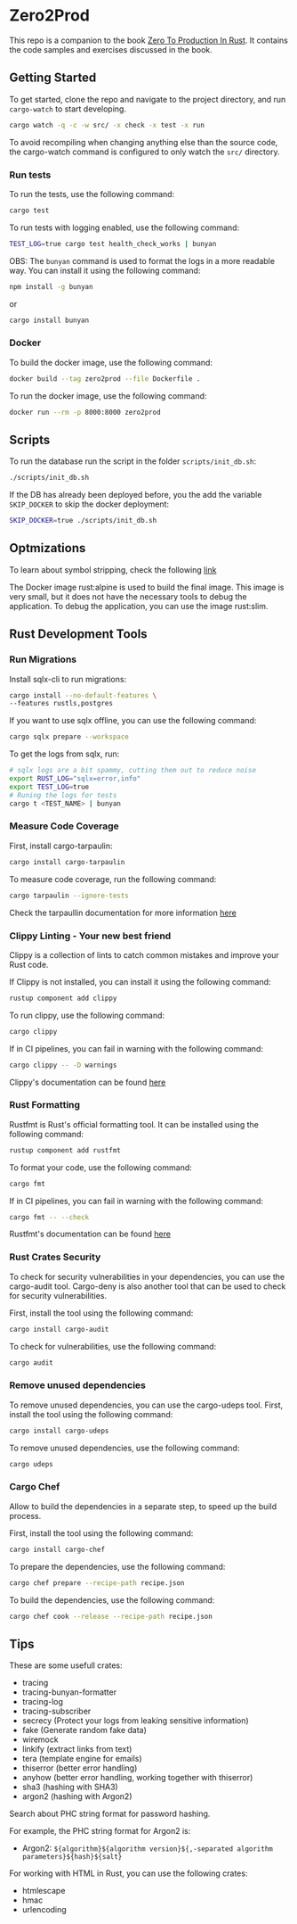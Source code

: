 # Zero2Prod

This repo is a companion to the book [Zero To Production In Rust](https://www.zero2prod.com/). It contains the code samples and exercises discussed in the book.

## Getting Started

To get started, clone the repo and navigate to the project directory, and run `cargo-watch` to start developing.

```bash
cargo watch -q -c -w src/ -x check -x test -x run
```

To avoid recompiling when changing anything else than the source code, the cargo-watch command is configured to only watch the `src/` directory.

### Run tests

To run the tests, use the following command:

```bash
cargo test
```

To run tests with logging enabled, use the following command:

```bash
TEST_LOG=true cargo test health_check_works | bunyan
```

OBS: The `bunyan` command is used to format the logs in a more readable way. You can install it using the following command:

```bash
npm install -g bunyan
```

or

```bash
cargo install bunyan
```

### Docker

To build the docker image, use the following command:

```bash
docker build --tag zero2prod --file Dockerfile .
```

To run the docker image, use the following command:

```bash
docker run --rm -p 8000:8000 zero2prod
```

## Scripts

To run the database run the script in the folder `scripts/init_db.sh`:

```bash
./scripts/init_db.sh
```

If the DB has already been deployed before, you the add the variable `SKIP_DOCKER` to skip the docker deployment:

```bash
SKIP_DOCKER=true ./scripts/init_db.sh
```

## Optmizations

To learn about symbol stripping, check the following [link](https://github.com/johnthagen/min-sized-rust#strip-symbols-from-binary)

The Docker image rust:alpine is used to build the final image. This image is very small, but it does not have the necessary tools to debug the application. To debug the application, you can use the image rust:slim.

## Rust Development Tools

### Run Migrations

Install sqlx-cli to run migrations:

```bash
cargo install --no-default-features \
--features rustls,postgres
```

If you want to use sqlx offline, you can use the following command:

```bash
cargo sqlx prepare --workspace
```

To get the logs from sqlx, run:

```bash
# sqlx logs are a bit spammy, cutting them out to reduce noise
export RUST_LOG="sqlx=error,info"
export TEST_LOG=true
# Runing the logs for tests
cargo t <TEST_NAME> | bunyan
```

### Measure Code Coverage

First, install cargo-tarpaulin:

```bash
cargo install cargo-tarpaulin
```

To measure code coverage, run the following command:

```bash
cargo tarpaulin --ignore-tests
```

Check the tarpaullin documentation for more information [here](https://github.com/xd009642/tarpaulin)

### Clippy Linting - Your new best friend

Clippy is a collection of lints to catch common mistakes and improve your Rust code.

If Clippy is not installed, you can install it using the following command:

```bash
rustup component add clippy
```

To run clippy, use the following command:

```bash
cargo clippy
```

If in CI pipelines, you can fail in warning with the following command:

```bash
cargo clippy -- -D warnings
```

Clippy's documentation can be found [here](https://github.com/rust-lang/rust-clippy)

### Rust Formatting

Rustfmt is Rust's official formatting tool. It can be installed using the following command:

```bash
rustup component add rustfmt
```

To format your code, use the following command:

```bash
cargo fmt
```

If in CI pipelines, you can fail in warning with the following command:

```bash
cargo fmt -- --check
```

Rustfmt's documentation can be found [here](https://github.com/rust-lang/rustfmt)

### Rust Crates Security

To check for security vulnerabilities in your dependencies, you can use the cargo-audit tool. Cargo-deny is also another tool that can be used to check for security vulnerabilities.

First, install the tool using the following command:

```bash
cargo install cargo-audit
```

To check for vulnerabilities, use the following command:

```bash
cargo audit
```

### Remove unused dependencies

To remove unused dependencies, you can use the cargo-udeps tool. First, install the tool using the following command:

```bash
cargo install cargo-udeps
```

To remove unused dependencies, use the following command:

```bash
cargo udeps
```

### Cargo Chef

Allow to build the dependencies in a separate step, to speed up the build process.

First, install the tool using the following command:

```bash
cargo install cargo-chef
```

To prepare the dependencies, use the following command:

```bash
cargo chef prepare --recipe-path recipe.json
```

To build the dependencies, use the following command:

```bash
cargo chef cook --release --recipe-path recipe.json
```

## Tips

These are some usefull crates:

- tracing
- tracing-bunyan-formatter
- tracing-log
- tracing-subscriber
- secrecy (Protect your logs from leaking sensitive information)
- fake (Generate random fake data)
- wiremock
- linkify (extract links from text)
- tera (template engine for emails)
- thiserror (better error handling)
- anyhow (better error handling, working together with thiserror)
- sha3 (hashing with SHA3)
- argon2 (hashing with Argon2)

Search about PHC string format for password hashing.

For example, the PHC string format for Argon2 is:

- Argon2:
  `${algorithm}${algorithm version}${,-separated algorithm parameters}${hash}${salt}`

For working with HTML in Rust, you can use the following crates:

- htmlescape
- hmac
- urlencoding
